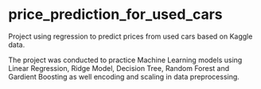 # price_prediction_for_used_cars
Project using regression to predict prices from used cars based on Kaggle data. 

The project was conducted to practice Machine Learning models using Linear Regression, Ridge Model, Decision Tree, Random Forest and Gardient Boosting as well encoding and scaling in data preprocessing.
